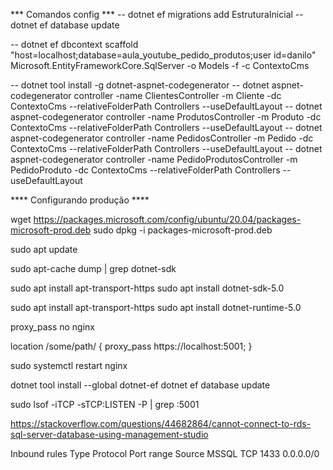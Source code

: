 *** Comandos config ***
-- dotnet ef migrations add EstruturaInicial
-- dotnet ef database update

-- dotnet ef dbcontext scaffold "host=localhost;database=aula_youtube_pedido_produtos;user id=danilo" Microsoft.EntityFrameworkCore.SqlServer -o Models -f -c ContextoCms

-- dotnet tool install -g dotnet-aspnet-codegenerator
-- dotnet aspnet-codegenerator controller -name ClientesController -m Cliente -dc ContextoCms --relativeFolderPath Controllers --useDefaultLayout
-- dotnet aspnet-codegenerator controller -name ProdutosController -m Produto -dc ContextoCms --relativeFolderPath Controllers --useDefaultLayout
-- dotnet aspnet-codegenerator controller -name PedidosController -m Pedido -dc ContextoCms --relativeFolderPath Controllers --useDefaultLayout
-- dotnet aspnet-codegenerator controller -name PedidoProdutosController -m PedidoProduto -dc ContextoCms --relativeFolderPath Controllers --useDefaultLayout



**** Configurando produção ****

wget https://packages.microsoft.com/config/ubuntu/20.04/packages-microsoft-prod.deb 
sudo dpkg -i packages-microsoft-prod.deb 

sudo apt update 

sudo apt-cache dump | grep dotnet-sdk

sudo apt install apt-transport-https 
sudo apt install dotnet-sdk-5.0

sudo apt install apt-transport-https 
sudo apt install dotnet-runtime-5.0

proxy_pass no nginx

location /some/path/ {
    proxy_pass https://localhost:5001;
}

sudo systemctl restart nginx


dotnet tool install --global dotnet-ef 
dotnet ef database update

sudo lsof -iTCP -sTCP:LISTEN -P | grep :5001

https://stackoverflow.com/questions/44682864/cannot-connect-to-rds-sql-server-database-using-management-studio

Inbound rules
Type  Protocol Port range Source
MSSQL	TCP	     1433	      0.0.0.0/0


